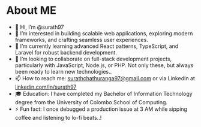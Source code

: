 # About ME

- 👋 Hi, I’m @surath97
- 👀 I’m interested in building scalable web applications, exploring modern frameworks, and crafting seamless user experiences.
- 🌱 I’m currently learning advanced React patterns, TypeScript, and Laravel for robust backend development.
- 💞️ I’m looking to collaborate on full-stack development projects, particularly with JavaScript, Node.js, or PHP. Not only these, but always been ready to learn new technologies..
- 📫 How to reach me: surathchathuranga97@gmail.com or via LinkedIn at [linkedin.com/in/surath97](https://www.linkedin.com/in/surath97/)
- 🎓 Education: I have completed my Bachelor of Information Technology degree from the University of Colombo School of Computing.
- ⚡ Fun fact: I once debugged a production issue at 3 AM while sipping coffee and listening to lo-fi beats..!

<!---
surath97/surath97 is a ✨ special ✨ repository because its `README.md` (this file) appears on your GitHub profile.
You can click the Preview link to take a look at your changes.
--->
